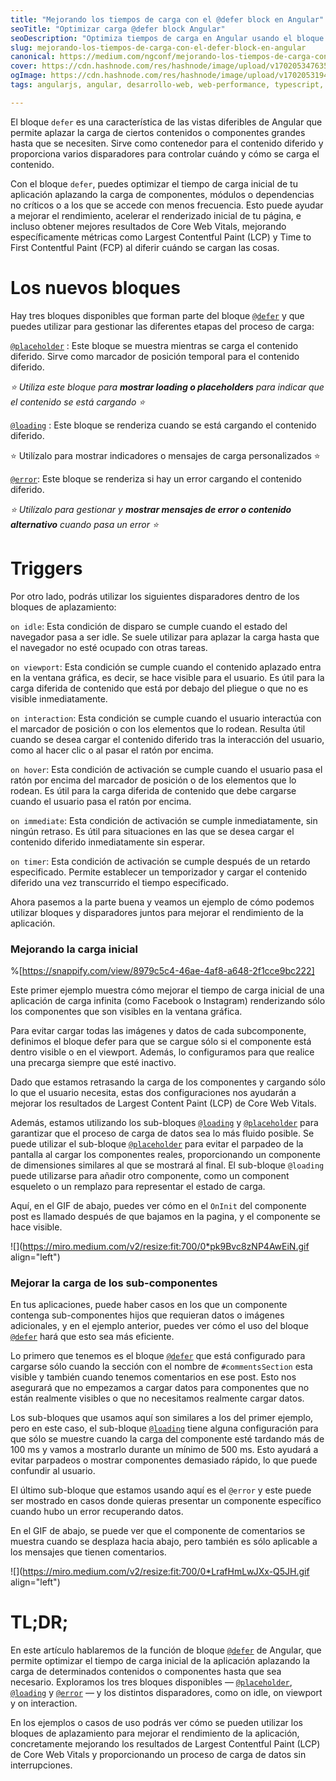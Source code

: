 ```yaml
---
title: "Mejorando los tiempos de carga con el @defer block en Angular"
seoTitle: "Optimizar carga @defer block Angular"
seoDescription: "Optimiza tiempos de carga en Angular usando el bloque `defer`, aplazando componentes no críticos, mejorando rendimiento y métricas Core Web Vitals"
slug: mejorando-los-tiempos-de-carga-con-el-defer-block-en-angular
canonical: https://medium.com/ngconf/mejorando-los-tiempos-de-carga-con-el-defer-block-en-angular-7a9ba1c181f1
cover: https://cdn.hashnode.com/res/hashnode/image/upload/v1702053476358/912d9465-c76f-42b3-ae36-926eaf447dce.jpeg
ogImage: https://cdn.hashnode.com/res/hashnode/image/upload/v1702053194373/9dc534ec-9e9c-4a37-aab2-a4cb55f068af.jpeg
tags: angularjs, angular, desarrollo-web, web-performance, typescript, web-development, webdev

---
```


El bloque `defer` es una característica de las vistas diferibles de Angular que permite aplazar la carga de ciertos contenidos o componentes grandes hasta que se necesiten. Sirve como contenedor para el contenido diferido y proporciona varios disparadores para controlar cuándo y cómo se carga el contenido.

Con el bloque `defer`, puedes optimizar el tiempo de carga inicial de tu aplicación aplazando la carga de componentes, módulos o dependencias no críticos o a los que se accede con menos frecuencia. Esto puede ayudar a mejorar el rendimiento, acelerar el renderizado inicial de tu página, e incluso obtener mejores resultados de Core Web Vitals, mejorando específicamente métricas como Largest Contentful Paint (LCP) y Time to First Contentful Paint (FCP) al diferir cuándo se cargan las cosas.

# **Los nuevos bloques**

Hay tres bloques disponibles que forman parte del bloque [`@defer`](http://twitter.com/defer) y que puedes utilizar para gestionar las diferentes etapas del proceso de carga:

[`@placeholder`](http://twitter.com/placeholder) : Este bloque se muestra mientras se carga el contenido diferido. Sirve como marcador de posición temporal para el contenido diferido.

*⭐ Utiliza este bloque para* ***mostrar loading o placeholders*** *para indicar que el contenido se está cargando ⭐*

[`@loading`](http://twitter.com/error) : Este bloque se renderiza cuando se está cargando el contenido diferido.

⭐ Utilízalo para mostrar indicadores o mensajes de carga personalizados ⭐

[`@error`](http://twitter.com/error): Este bloque se renderiza si hay un error cargando el contenido diferido.

*⭐ Utilízalo para gestionar y* ***mostrar mensajes de error o contenido alternativo*** *cuando pasa un error ⭐*

# **Triggers**

Por otro lado, podrás utilizar los siguientes disparadores dentro de los bloques de aplazamiento:

`on idle`: Esta condición de disparo se cumple cuando el estado del navegador pasa a ser idle. Se suele utilizar para aplazar la carga hasta que el navegador no esté ocupado con otras tareas.

`on viewport`: Esta condición se cumple cuando el contenido aplazado entra en la ventana gráfica, es decir, se hace visible para el usuario. Es útil para la carga diferida de contenido que está por debajo del pliegue o que no es visible inmediatamente.

`on interaction`: Esta condición se cumple cuando el usuario interactúa con el marcador de posición o con los elementos que lo rodean. Resulta útil cuando se desea cargar el contenido diferido tras la interacción del usuario, como al hacer clic o al pasar el ratón por encima.

`on hover`: Esta condición de activación se cumple cuando el usuario pasa el ratón por encima del marcador de posición o de los elementos que lo rodean. Es útil para la carga diferida de contenido que debe cargarse cuando el usuario pasa el ratón por encima.

`on immediate`: Esta condición de activación se cumple inmediatamente, sin ningún retraso. Es útil para situaciones en las que se desea cargar el contenido diferido inmediatamente sin esperar.

`on timer`: Esta condición de activación se cumple después de un retardo especificado. Permite establecer un temporizador y cargar el contenido diferido una vez transcurrido el tiempo especificado.

Ahora pasemos a la parte buena y veamos un ejemplo de cómo podemos utilizar bloques y disparadores juntos para mejorar el rendimiento de la aplicación.

### **Mejorando la carga inicial**

%[https://snappify.com/view/8979c5c4-46ae-4af8-a648-2f1cce9bc222] 

Este primer ejemplo muestra cómo mejorar el tiempo de carga inicial de una aplicación de carga infinita (como Facebook o Instagram) renderizando sólo los componentes que son visibles en la ventana gráfica.

Para evitar cargar todas las imágenes y datos de cada subcomponente, definimos el bloque defer para que se cargue sólo si el componente está dentro visible o en el viewport. Además, lo configuramos para que realice una precarga siempre que esté inactivo.

Dado que estamos retrasando la carga de los componentes y cargando sólo lo que el usuario necesita, estas dos configuraciones nos ayudarán a mejorar los resultados de Largest Content Paint (LCP) de Core Web Vitals.

Además, estamos utilizando los sub-bloques [`@loading`](http://twitter.com/loading) y [`@placeholder`](http://twitter.com/placeholder) para garantizar que el proceso de carga de datos sea lo más fluido posible. Se puede utilizar el sub-bloque [`@placeholder`](http://twitter.com/placeholder) para evitar el parpadeo de la pantalla al cargar los componentes reales, proporcionando un componente de dimensiones similares al que se mostrará al final. El sub-bloque `@loading` puede utilizarse para añadir otro componente, como un component esqueleto o un remplazo para representar el estado de carga.

Aquí, en el GIF de abajo, puedes ver cómo en el `OnInit` del componente post es llamado después de que bajamos en la pagina, y el componente se hace visible.

![](https://miro.medium.com/v2/resize:fit:700/0*pk9Bvc8zNP4AwEiN.gif align="left")

### **Mejorar la carga de los sub-componentes**

En tus aplicaciones, puede haber casos en los que un componente contenga sub-componentes hijos que requieran datos o imágenes adicionales, y en el ejemplo anterior, puedes ver cómo el uso del bloque [`@defer`](http://twitter.com/defer) hará que esto sea más eficiente.

Lo primero que tenemos es el bloque [`@defer`](http://twitter.com/defer) que está configurado para cargarse sólo cuando la sección con el nombre de `#commentsSection` esta visible y también cuando tenemos comentarios en ese post. Esto nos asegurará que no empezamos a cargar datos para componentes que no están realmente visibles o que no necesitamos realmente cargar datos.

Los sub-bloques que usamos aquí son similares a los del primer ejemplo, pero en este caso, el sub-bloque [`@loading`](http://twitter.com/loading) tiene alguna configuración para que sólo se muestre cuando la carga del componente esté tardando más de 100 ms y vamos a mostrarlo durante un mínimo de 500 ms. Esto ayudará a evitar parpadeos o mostrar componentes demasiado rápido, lo que puede confundir al usuario.

El último sub-bloque que estamos usando aquí es el `@error` y este puede ser mostrado en casos donde quieras presentar un componente específico cuando hubo un error recuperando datos.

En el GIF de abajo, se puede ver que el componente de comentarios se muestra cuando se desplaza hacia abajo, pero también es sólo aplicable a los mensajes que tienen comentarios.

![](https://miro.medium.com/v2/resize:fit:700/0*LrafHmLwJXx-Q5JH.gif align="left")

# **TL;DR;**

En este artículo hablaremos de la función de bloque [`@defer`](http://twitter.com/defer) de Angular, que permite optimizar el tiempo de carga inicial de la aplicación aplazando la carga de determinados contenidos o componentes hasta que sea necesario. Exploramos los tres bloques disponibles — [`@placeholder`](http://twitter.com/placeholder), [`@loading`](http://twitter.com/loading) y [`@error`](http://twitter.com/error) — y los distintos disparadores, como on idle, on viewport y on interaction.

En los ejemplos o casos de uso podrás ver cómo se pueden utilizar los bloques de aplazamiento para mejorar el rendimiento de la aplicación, concretamente mejorando los resultados de Largest Contentful Paint (LCP) de Core Web Vitals y proporcionando un proceso de carga de datos sin interrupciones.